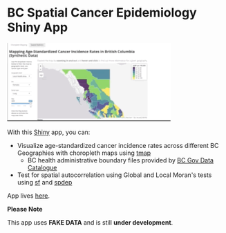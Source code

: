 # BC Spatial Cancer Epidemiology Shiny App

<img src="https://github.com/jdsimkin04/BC_Spatial_CanEpi_App/blob/master/GIF_READ_ME.gif" width="75%">

With this [Shiny](https://shiny.rstudio.com/) app, you can:

* Visualize age-standardized cancer incidence rates across different BC Geographies with choropleth maps using [tmap](https://github.com/mtennekes/tmap)
  + BC health administrative boundary files provided by [BC Gov Data Catalogue](https://catalogue.data.gov.bc.ca/dataset?download_audience=Public)
* Test for spatial autocorrelation using Global and Local Moran's tests using [sf](https://github.com/r-spatial/sf) and [spdep](https://github.com/r-spatial/spdep)

App lives [here](https://jdsimkin04.shinyapps.io/bc_spatial_canepi_app/).

**Please Note**

This app uses **FAKE DATA** and is still **under development**. 


